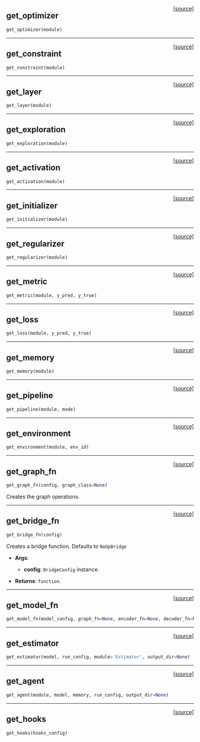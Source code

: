 <span style="float:right;">[[source]](https://github.com/polyaxon/polyaxon/blob/master/polyaxon/libs/getters.py#L16)</span>

## get_optimizer


```python
get_optimizer(module)
```


----

<span style="float:right;">[[source]](https://github.com/polyaxon/polyaxon/blob/master/polyaxon/libs/getters.py#L26)</span>

## get_constraint


```python
get_constraint(module)
```


----

<span style="float:right;">[[source]](https://github.com/polyaxon/polyaxon/blob/master/polyaxon/libs/getters.py#L36)</span>

## get_layer


```python
get_layer(module)
```


----

<span style="float:right;">[[source]](https://github.com/polyaxon/polyaxon/blob/master/polyaxon/libs/getters.py#L46)</span>

## get_exploration


```python
get_exploration(module)
```


----

<span style="float:right;">[[source]](https://github.com/polyaxon/polyaxon/blob/master/polyaxon/libs/getters.py#L61)</span>

## get_activation


```python
get_activation(module)
```


----

<span style="float:right;">[[source]](https://github.com/polyaxon/polyaxon/blob/master/polyaxon/libs/getters.py#L73)</span>

## get_initializer


```python
get_initializer(module)
```


----

<span style="float:right;">[[source]](https://github.com/polyaxon/polyaxon/blob/master/polyaxon/libs/getters.py#L84)</span>

## get_regularizer


```python
get_regularizer(module)
```


----

<span style="float:right;">[[source]](https://github.com/polyaxon/polyaxon/blob/master/polyaxon/libs/getters.py#L93)</span>

## get_metric


```python
get_metric(module, y_pred, y_true)
```


----

<span style="float:right;">[[source]](https://github.com/polyaxon/polyaxon/blob/master/polyaxon/libs/getters.py#L140)</span>

## get_loss


```python
get_loss(module, y_pred, y_true)
```


----

<span style="float:right;">[[source]](https://github.com/polyaxon/polyaxon/blob/master/polyaxon/libs/getters.py#L178)</span>

## get_memory


```python
get_memory(module)
```


----

<span style="float:right;">[[source]](https://github.com/polyaxon/polyaxon/blob/master/polyaxon/libs/getters.py#L190)</span>

## get_pipeline


```python
get_pipeline(module, mode)
```


----

<span style="float:right;">[[source]](https://github.com/polyaxon/polyaxon/blob/master/polyaxon/libs/getters.py#L205)</span>

## get_environment


```python
get_environment(module, env_id)
```


----

<span style="float:right;">[[source]](https://github.com/polyaxon/polyaxon/blob/master/polyaxon/libs/getters.py#L217)</span>

## get_graph_fn


```python
get_graph_fn(config, graph_class=None)
```


Creates the graph operations.

----

<span style="float:right;">[[source]](https://github.com/polyaxon/polyaxon/blob/master/polyaxon/libs/getters.py#L241)</span>

## get_bridge_fn


```python
get_bridge_fn(config)
```


Creates a bridge function. Defaults to `NoOpBridge`

- __Args__:
	- __config__: `BridgeConfig` instance.

- __Returns__:
	`function`.


----

<span style="float:right;">[[source]](https://github.com/polyaxon/polyaxon/blob/master/polyaxon/libs/getters.py#L263)</span>

## get_model_fn


```python
get_model_fn(model_config, graph_fn=None, encoder_fn=None, decoder_fn=None, bridge_fn=None)
```


----

<span style="float:right;">[[source]](https://github.com/polyaxon/polyaxon/blob/master/polyaxon/libs/getters.py#L303)</span>

## get_estimator


```python
get_estimator(model, run_config, module='Estimator', output_dir=None)
```


----

<span style="float:right;">[[source]](https://github.com/polyaxon/polyaxon/blob/master/polyaxon/libs/getters.py#L320)</span>

## get_agent


```python
get_agent(module, model, memory, run_config, output_dir=None)
```


----

<span style="float:right;">[[source]](https://github.com/polyaxon/polyaxon/blob/master/polyaxon/libs/getters.py#L335)</span>

## get_hooks


```python
get_hooks(hooks_config)
```
